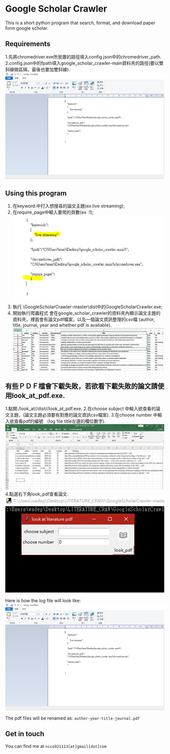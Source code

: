 # Google Scholar Crawler
This is a short python program that search, format, and download paper form google scholar.

## Requirements
1.先將chromedriver.exe所放置的路徑填入config.json中的chromedriver_path.  
2.config.json中的fpath填入google_scholar_crawler-main資料夾的路徑(要以雙斜線做區隔，最後也要加雙斜線).  
![log file sample](https://github.com/405520002/google_scholar_crawler/blob/main/gif1.PNG)



## Using this program
1. 在keyword:中打入想搜尋的論文主題(ex:live streaming);
2. 在require_page中輸入要爬的頁數(ex :1);
![log file sample](https://github.com/405520002/google_scholar_crawler/blob/main/gif2.PNG)
4. 執行.\\GoogleScholarCrawler-master\\dist中的GoogleScholarCrawler.exe;
5. 開始執行爬蟲程式 會在google_scholar_crawler的資料夾內顯示論文主題的資料夾，裡面會有論文pdf檔案，以及一個論文資訊整理的csv檔 (author, title, journal, year and whether pdf is avaliable). 
![log file sample](https://github.com/405520002/google_scholar_crawler/blob/main/GoogleScholarCrawler-master/log_file_sample.png)

## 有些ＰＤＦ檔會下載失敗，若欲看下載失敗的論文請使用look_at_pdf.exe. 
1.點開./look_at//dist//look_at_pdf.exe. 
2.在choose subject 中輸入欲查看的論文主題，(論文主題必須要有對應的論文資訊csv檔案). 
3.在choose number 中輸入欲查看pdf的編號 （log file title左邊的欄位數字).  
![log file sample](https://github.com/405520002/google_scholar_crawler/blob/main/%E6%88%AA%E5%9C%96%202021-09-24%20%E4%B8%8B%E5%8D%8810.28.38.png)
4.點選右下角look_pdf查看論文. 
![log file sample](https://github.com/405520002/google_scholar_crawler/blob/main/%E6%88%AA%E5%9C%96%202021-09-24%20%E4%B8%8B%E5%8D%8810.24.30.png)




Here is how the log file will look like:
![log file sample](https://github.com/405520002/google_scholar_crawler/blob/main/gif1.PNG)

The pdf files will be renamed as:
`author-year-title-journal.pdf`


## Get in touch
You can find me at
`nico921113[at]gmail[dot]com`

